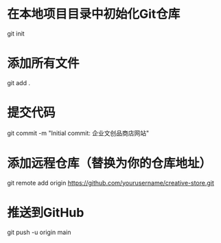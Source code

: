 # 在本地项目目录中初始化Git仓库
git init

# 添加所有文件
git add .

# 提交代码
git commit -m "Initial commit: 企业文创品商店网站"

# 添加远程仓库（替换为你的仓库地址）
git remote add origin https://github.com/yourusername/creative-store.git

# 推送到GitHub
git push -u origin main
